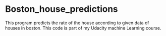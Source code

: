 # Boston_house_predictions
This program predicts the rate of  the house according to given data of houses in boston.
This code is part of my Udacity machine Learning course.
